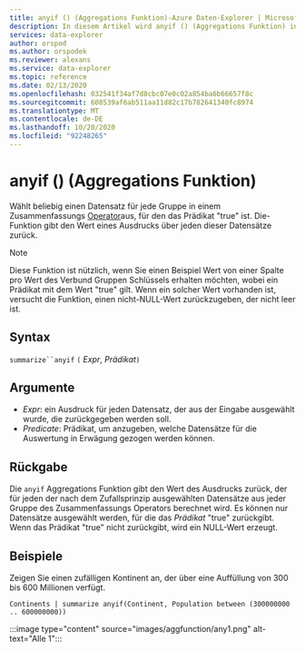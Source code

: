 ```yaml
---
title: anyif () (Aggregations Funktion)-Azure Daten-Explorer | Microsoft-Dokumentation
description: In diesem Artikel wird anyif () (Aggregations Funktion) in Azure Daten-Explorer beschrieben.
services: data-explorer
author: orspod
ms.author: orspodek
ms.reviewer: alexans
ms.service: data-explorer
ms.topic: reference
ms.date: 02/13/2020
ms.openlocfilehash: 032541f34af7d8cbc07e0c02a854ba6b66657f8c
ms.sourcegitcommit: 608539af6ab511aa11d82c17b782641340fc8974
ms.translationtype: MT
ms.contentlocale: de-DE
ms.lasthandoff: 10/20/2020
ms.locfileid: "92248265"
---
```

# <a name="anyif-aggregation-function"></a>anyif () (Aggregations Funktion)

Wählt beliebig einen Datensatz für jede Gruppe in einem Zusammenfassungs [Operator](summarizeoperator.md)aus, für den das Prädikat "true" ist. Die-Funktion gibt den Wert eines Ausdrucks über jeden dieser Datensätze zurück.

> [!NOTE]
> Diese Funktion ist nützlich, wenn Sie einen Beispiel Wert von einer Spalte pro Wert des Verbund Gruppen Schlüssels erhalten möchten, wobei ein Prädikat mit dem Wert "true" gilt.
> Wenn ein solcher Wert vorhanden ist, versucht die Funktion, einen nicht-NULL-Wert zurückzugeben, der nicht leer ist.

## <a name="syntax"></a>Syntax

`summarize``anyif` `(` *Expr*, *Prädikat*`)`

## <a name="arguments"></a>Argumente

* *Expr*: ein Ausdruck für jeden Datensatz, der aus der Eingabe ausgewählt wurde, die zurückgegeben werden soll.
* *Predicate*: Prädikat, um anzugeben, welche Datensätze für die Auswertung in Erwägung gezogen werden können.

## <a name="returns"></a>Rückgabe

Die `anyif` Aggregations Funktion gibt den Wert des Ausdrucks zurück, der für jeden der nach dem Zufallsprinzip ausgewählten Datensätze aus jeder Gruppe des Zusammenfassungs Operators berechnet wird. Es können nur Datensätze ausgewählt werden, für die das *Prädikat* "true" zurückgibt. Wenn das Prädikat "true" nicht zurückgibt, wird ein NULL-Wert erzeugt.

## <a name="examples"></a>Beispiele

Zeigen Sie einen zufälligen Kontinent an, der über eine Auffüllung von 300 bis 600 Millionen verfügt.

```kusto
Continents | summarize anyif(Continent, Population between (300000000 .. 600000000))
```

:::image type="content" source="images/aggfunction/any1.png" alt-text="Alle 1":::
